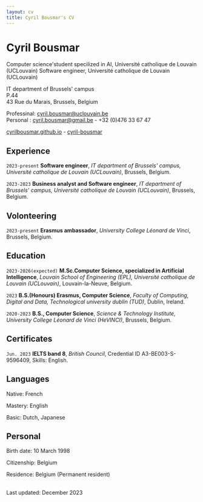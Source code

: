 ```yaml
---
layout: cv
title: Cyril Bousmar's CV
---
```

# Cyril Bousmar
Computer science'student specilized in AI, Université catholique de Louvain (UCLouvain)
Software engineer, Université catholique de Louvain (UCLouvain)

IT department of Brussels' campus<br/>
P.44<br/>
43 Rue du Marais, Brussels, Belgium<br/>

Professinal:
<a href="cyril.bousmar@uclouvain.be">cyril.bousmar@uclouvain.be</a><br/>
Personal :
<a href="cyril.bousmar@gmail.com">cyril.bousmar@gmail.be</a> - +32 (0)476 33 67 47<br/>

<div id="webaddress">
  <a href="https://cyrilbousmar.github.io"><i class="fa-solid fa-house"></i> cyrilbousmar.github.io</a> - 
  <a href="https://www.linkedin.com/in/cyril-bousmar/"><i class="fa-brands fa-linkedin"></i> cyril-bousmar</a>
</div>

## Experience

`2023-present`
**Software engineer**, *IT department of Brussels' campus, Université catholique de Louvain (UCLouvain)*, Brussels, Belgium.

`2023-2023`
**Business analyst and Software engineer**, *IT department of Brussels' campus, Université catholique de Louvain (UCLouvain)*, Brussels, Belgium.

## Volonteering

`2023-present`
**Erasmus ambassador**, *University College Léonard de Vinci*, Brussels, Belgium.

## Education

`2023-2026(expected)`
**M.Sc.Computer Science, specialized in Artificial Intelligence**, *Louvain School of Engineering (EPL), Université catholique de Louvain (UCLouvain)*, Louvain-la-Neuve, Belgium.

`2023`
**B.S.(Honours) Erasmus, Computer Science**, *Faculty of Computing, Digital and Data, Technological university dublin (TUD)*, Dublin, Ireland.

`2020-2023`
**B.S., Computer Science**, *Science & Technology Institute, University College Léonard de Vinci (HeVINCI)*, Brussels, Belgium.

## Certificates

`Jun. 2023`
**IELTS band 8**, *British Council*, Credential ID A3-BE003-S-9596409, Skills: English.

## Languages

Native: French

Mastery: English

Basic: Dutch, Japanese

## Personal

Birth date: 10 March 1998

Citizenship: Belgium

Residence: Belgium (Permanent resident)

<br/>Last updated: December 2023<br/><br/>
